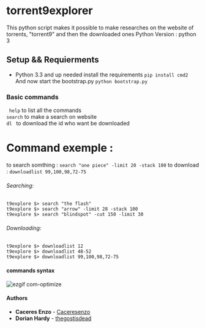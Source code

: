 # torrent9explorer
This python script makes it possible to make researches on the website of torrents,  "torrent9"  and then the downloaded ones
Python Version : python 3 

## Setup && Requierments
* Python 3.3 and up needed
install the requirements 
```pip install cmd2```
And now start the bootstrap.py 
``` python bootstrap.py ```
### Basic commands
``` help``` to list all the commands  
``` search ``` to make a search on website  
```dl ``` to download the id who want be downloaded  
# Command exemple :
to search somthing : ```search "one piece" -limit 20 -stack 100```
to download : ```downloadlist 99,100,98,72-75``` 
###### Searching:  
```t9explore $> search "the flash"```  
```t9explore $> search "arrow" -limit 28 -stack 100```  
```t9explore $> search "blindspot" -cut 150 -limit 30```  
###### Downloading:  
```t9explore $> downloadlist 12```   
```t9explore $> downloadlist 48-52```   
```t9explore $> downloadlist 99,100,98,72-75```   
#### commands syntax

  
![ezgif com-optimize](https://user-images.githubusercontent.com/25646890/42424341-1390d752-830b-11e8-9f81-e4e129fddbc0.gif)
#### Authors

* **Caceres Enzo** - [Caceresenzo](https://github.com/Caceresenzo/)
* **Dorian Hardy** - [thegostisdead](https://github.com/thegostisdead/)
